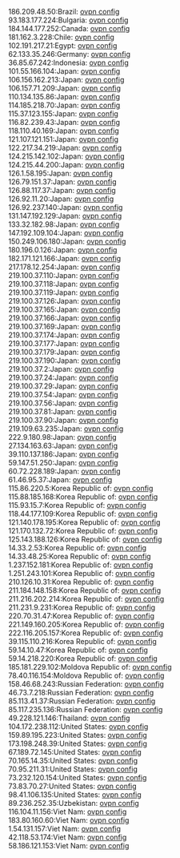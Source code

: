 186.209.48.50:Brazil: [ovpn config](vpn/186_209_48_50.ovpn)  
93.183.177.224:Bulgaria: [ovpn config](vpn/93_183_177_224.ovpn)  
184.144.177.252:Canada: [ovpn config](vpn/184_144_177_252.ovpn)  
181.162.3.228:Chile: [ovpn config](vpn/181_162_3_228.ovpn)  
102.191.217.21:Egypt: [ovpn config](vpn/102_191_217_21.ovpn)  
62.133.35.246:Germany: [ovpn config](vpn/62_133_35_246.ovpn)  
36.85.67.242:Indonesia: [ovpn config](vpn/36_85_67_242.ovpn)  
101.55.166.104:Japan: [ovpn config](vpn/101_55_166_104.ovpn)  
106.156.162.213:Japan: [ovpn config](vpn/106_156_162_213.ovpn)  
106.157.71.209:Japan: [ovpn config](vpn/106_157_71_209.ovpn)  
110.134.135.86:Japan: [ovpn config](vpn/110_134_135_86.ovpn)  
114.185.218.70:Japan: [ovpn config](vpn/114_185_218_70.ovpn)  
115.37.123.155:Japan: [ovpn config](vpn/115_37_123_155.ovpn)  
116.82.239.43:Japan: [ovpn config](vpn/116_82_239_43.ovpn)  
118.110.40.169:Japan: [ovpn config](vpn/118_110_40_169.ovpn)  
121.107.121.151:Japan: [ovpn config](vpn/121_107_121_151.ovpn)  
122.217.34.219:Japan: [ovpn config](vpn/122_217_34_219.ovpn)  
124.215.142.102:Japan: [ovpn config](vpn/124_215_142_102.ovpn)  
124.215.44.200:Japan: [ovpn config](vpn/124_215_44_200.ovpn)  
126.1.58.195:Japan: [ovpn config](vpn/126_1_58_195.ovpn)  
126.79.151.37:Japan: [ovpn config](vpn/126_79_151_37.ovpn)  
126.88.117.37:Japan: [ovpn config](vpn/126_88_117_37.ovpn)  
126.92.11.20:Japan: [ovpn config](vpn/126_92_11_20.ovpn)  
126.92.237.140:Japan: [ovpn config](vpn/126_92_237_140.ovpn)  
131.147.192.129:Japan: [ovpn config](vpn/131_147_192_129.ovpn)  
133.32.182.98:Japan: [ovpn config](vpn/133_32_182_98.ovpn)  
147.192.109.104:Japan: [ovpn config](vpn/147_192_109_104.ovpn)  
150.249.106.180:Japan: [ovpn config](vpn/150_249_106_180.ovpn)  
180.196.0.126:Japan: [ovpn config](vpn/180_196_0_126.ovpn)  
182.171.121.166:Japan: [ovpn config](vpn/182_171_121_166.ovpn)  
217.178.12.254:Japan: [ovpn config](vpn/217_178_12_254.ovpn)  
219.100.37.110:Japan: [ovpn config](vpn/219_100_37_110.ovpn)  
219.100.37.118:Japan: [ovpn config](vpn/219_100_37_118.ovpn)  
219.100.37.119:Japan: [ovpn config](vpn/219_100_37_119.ovpn)  
219.100.37.126:Japan: [ovpn config](vpn/219_100_37_126.ovpn)  
219.100.37.165:Japan: [ovpn config](vpn/219_100_37_165.ovpn)  
219.100.37.166:Japan: [ovpn config](vpn/219_100_37_166.ovpn)  
219.100.37.169:Japan: [ovpn config](vpn/219_100_37_169.ovpn)  
219.100.37.174:Japan: [ovpn config](vpn/219_100_37_174.ovpn)  
219.100.37.177:Japan: [ovpn config](vpn/219_100_37_177.ovpn)  
219.100.37.179:Japan: [ovpn config](vpn/219_100_37_179.ovpn)  
219.100.37.190:Japan: [ovpn config](vpn/219_100_37_190.ovpn)  
219.100.37.2:Japan: [ovpn config](vpn/219_100_37_2.ovpn)  
219.100.37.24:Japan: [ovpn config](vpn/219_100_37_24.ovpn)  
219.100.37.29:Japan: [ovpn config](vpn/219_100_37_29.ovpn)  
219.100.37.54:Japan: [ovpn config](vpn/219_100_37_54.ovpn)  
219.100.37.56:Japan: [ovpn config](vpn/219_100_37_56.ovpn)  
219.100.37.81:Japan: [ovpn config](vpn/219_100_37_81.ovpn)  
219.100.37.90:Japan: [ovpn config](vpn/219_100_37_90.ovpn)  
219.109.63.235:Japan: [ovpn config](vpn/219_109_63_235.ovpn)  
222.9.180.98:Japan: [ovpn config](vpn/222_9_180_98.ovpn)  
27.134.163.63:Japan: [ovpn config](vpn/27_134_163_63.ovpn)  
39.110.137.186:Japan: [ovpn config](vpn/39_110_137_186.ovpn)  
59.147.51.250:Japan: [ovpn config](vpn/59_147_51_250.ovpn)  
60.72.228.189:Japan: [ovpn config](vpn/60_72_228_189.ovpn)  
61.46.95.37:Japan: [ovpn config](vpn/61_46_95_37.ovpn)  
115.86.220.5:Korea Republic of: [ovpn config](vpn/115_86_220_5.ovpn)  
115.88.185.168:Korea Republic of: [ovpn config](vpn/115_88_185_168.ovpn)  
115.93.15.7:Korea Republic of: [ovpn config](vpn/115_93_15_7.ovpn)  
118.44.177.109:Korea Republic of: [ovpn config](vpn/118_44_177_109.ovpn)  
121.140.178.195:Korea Republic of: [ovpn config](vpn/121_140_178_195.ovpn)  
121.170.132.72:Korea Republic of: [ovpn config](vpn/121_170_132_72.ovpn)  
125.143.188.126:Korea Republic of: [ovpn config](vpn/125_143_188_126.ovpn)  
14.33.2.53:Korea Republic of: [ovpn config](vpn/14_33_2_53.ovpn)  
14.33.48.25:Korea Republic of: [ovpn config](vpn/14_33_48_25.ovpn)  
1.237.152.181:Korea Republic of: [ovpn config](vpn/1_237_152_181.ovpn)  
1.251.243.101:Korea Republic of: [ovpn config](vpn/1_251_243_101.ovpn)  
210.126.10.31:Korea Republic of: [ovpn config](vpn/210_126_10_31.ovpn)  
211.184.148.158:Korea Republic of: [ovpn config](vpn/211_184_148_158.ovpn)  
211.216.202.214:Korea Republic of: [ovpn config](vpn/211_216_202_214.ovpn)  
211.231.9.231:Korea Republic of: [ovpn config](vpn/211_231_9_231.ovpn)  
220.70.31.47:Korea Republic of: [ovpn config](vpn/220_70_31_47.ovpn)  
221.149.160.205:Korea Republic of: [ovpn config](vpn/221_149_160_205.ovpn)  
222.116.205.157:Korea Republic of: [ovpn config](vpn/222_116_205_157.ovpn)  
39.115.110.216:Korea Republic of: [ovpn config](vpn/39_115_110_216.ovpn)  
59.14.10.47:Korea Republic of: [ovpn config](vpn/59_14_10_47.ovpn)  
59.14.218.220:Korea Republic of: [ovpn config](vpn/59_14_218_220.ovpn)  
185.181.229.102:Moldova Republic of: [ovpn config](vpn/185_181_229_102.ovpn)  
78.40.116.154:Moldova Republic of: [ovpn config](vpn/78_40_116_154.ovpn)  
158.46.68.243:Russian Federation: [ovpn config](vpn/158_46_68_243.ovpn)  
46.73.7.218:Russian Federation: [ovpn config](vpn/46_73_7_218.ovpn)  
85.113.41.37:Russian Federation: [ovpn config](vpn/85_113_41_37.ovpn)  
85.117.235.136:Russian Federation: [ovpn config](vpn/85_117_235_136.ovpn)  
49.228.121.146:Thailand: [ovpn config](vpn/49_228_121_146.ovpn)  
104.172.238.112:United States: [ovpn config](vpn/104_172_238_112.ovpn)  
159.89.195.223:United States: [ovpn config](vpn/159_89_195_223.ovpn)  
173.198.248.39:United States: [ovpn config](vpn/173_198_248_39.ovpn)  
67.189.72.145:United States: [ovpn config](vpn/67_189_72_145.ovpn)  
70.165.14.35:United States: [ovpn config](vpn/70_165_14_35.ovpn)  
70.95.211.31:United States: [ovpn config](vpn/70_95_211_31.ovpn)  
73.232.120.154:United States: [ovpn config](vpn/73_232_120_154.ovpn)  
73.83.70.27:United States: [ovpn config](vpn/73_83_70_27.ovpn)  
98.41.106.135:United States: [ovpn config](vpn/98_41_106_135.ovpn)  
89.236.252.35:Uzbekistan: [ovpn config](vpn/89_236_252_35.ovpn)  
116.104.11.156:Viet Nam: [ovpn config](vpn/116_104_11_156.ovpn)  
183.80.160.60:Viet Nam: [ovpn config](vpn/183_80_160_60.ovpn)  
1.54.131.157:Viet Nam: [ovpn config](vpn/1_54_131_157.ovpn)  
42.118.53.174:Viet Nam: [ovpn config](vpn/42_118_53_174.ovpn)  
58.186.121.153:Viet Nam: [ovpn config](vpn/58_186_121_153.ovpn)  
